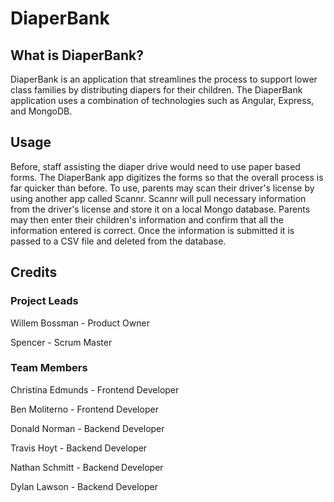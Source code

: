 # DiaperBank

## What is DiaperBank? 
DiaperBank is an application that streamlines the process to support lower class families by distributing diapers for their children. The DiaperBank application uses a combination of technologies such as Angular, Express, and MongoDB.

## Usage
Before, staff assisting the diaper drive would need to use paper based forms. The DiaperBank app digitizes the forms so that the overall process is far quicker than before. To use, parents may scan their driver's license by using another app called Scannr. Scannr will pull necessary information from the driver's license and store it on a local Mongo database. Parents may then enter their children's information and confirm that all the information entered is correct. Once the information is submitted it is passed to a CSV file and deleted from the database. 

## Credits
### Project Leads
Willem Bossman - Product Owner

Spencer - Scrum Master

### Team Members
Christina Edmunds - Frontend Developer

Ben Moliterno - Frontend Developer

Donald Norman - Backend Developer

Travis Hoyt - Backend Developer 

Nathan Schmitt - Backend Developer

Dylan Lawson - Backend Developer
